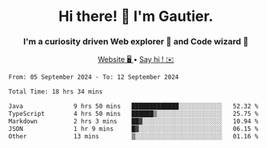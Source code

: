 <h1 align="center">Hi there! 👋 I'm Gautier.</h1>
<h3 align="center">I'm a curiosity driven Web explorer 🚀 and Code wizard 🧙</h3>

<p align="center">
  <a href="https://xisabla.github.io/">Website 🖥️ </a> •
  <a href="mailto:xisabla.dev@gmail.com">Say hi ! ✉️</a>
</p>

<!--START_SECTION:waka-->

```txt
From: 05 September 2024 - To: 12 September 2024

Total Time: 18 hrs 34 mins

Java              9 hrs 50 mins   █████████████░░░░░░░░░░░░   52.32 %
TypeScript        4 hrs 50 mins   ██████▒░░░░░░░░░░░░░░░░░░   25.75 %
Markdown          2 hrs 3 mins    ██▓░░░░░░░░░░░░░░░░░░░░░░   10.94 %
JSON              1 hr 9 mins     █▓░░░░░░░░░░░░░░░░░░░░░░░   06.15 %
Other             13 mins         ▒░░░░░░░░░░░░░░░░░░░░░░░░   01.16 %
```

<!--END_SECTION:waka-->

